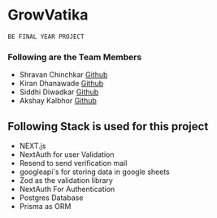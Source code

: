 # GrowVatika

```
BE FINAL YEAR PROJECT
```

### Following are the Team Members

- Shravan Chinchkar [Github](https://github.com/shravanchinchkar)
- Kiran Dhanawade [Github](https://github.com/kirandhanawade2412)
- Siddhi Diwadkar [Github](https://github.com/SiddhiDiwadkar)
- Akshay Kalbhor [Github](https://github.com/akshaykalbhor7030)

## Following Stack is used for this project

- NEXT.js
- NextAuth for user Validation
- Resend to send verification mail
- googleapi's for storing data in google sheets
- Zod as the validation library
- NextAuth For Authentication
- Postgres Database
- Prisma as ORM
